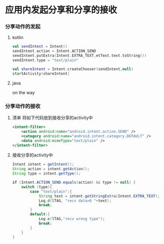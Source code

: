 # 应用内发起分享和分享的接收

### 分享动作的发起

1. kotlin

   ```kotlin
   val sendIntent = Intent()
   sendIntent.action = Intent.ACTION_SEND
   sendIntent.putExtra(Intent.EXTRA_TEXT,etText.text.toString())
   sendIntent.type = "text/plain"
   
   val shareIntent = Intent.createChooser(sendIntent,null)
   startActivity(shareIntent)
   ```

2. java

   on the way

### 分享动作的接收

1. 清单 将如下代码放到接收分享的activity中

   ```xml
   <intent-filter>
       <action android:name="android.intent.action.SEND" />
       <category android:name="android.intent.category.DEFAULT" />
       <data android:mimeType="text/plain" />
   </intent-filter>
   ```

2. 接收分享的activity中

   ```java
   Intent intent = getIntent();
   String action = intent.getAction();
   String type = intent.getType();
   
   if (Intent.ACTION_SEND.equals(action) && type != null) {
       switch (type){
           case "text/plain":{
               String text = intent.getStringExtra(Intent.EXTRA_TEXT);
               Log.d(lTAG, "recv data>0 "+text);
               break;
           }
           default:{
               Log.e(lTAG,"recv wrong type");
               break;
           }
       }
   }
   ```

